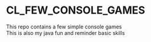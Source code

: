 # CL_FEW_CONSOLE_GAMES

This repo contains a few simple console games  
This is also my java fun and reminder basic skills 



